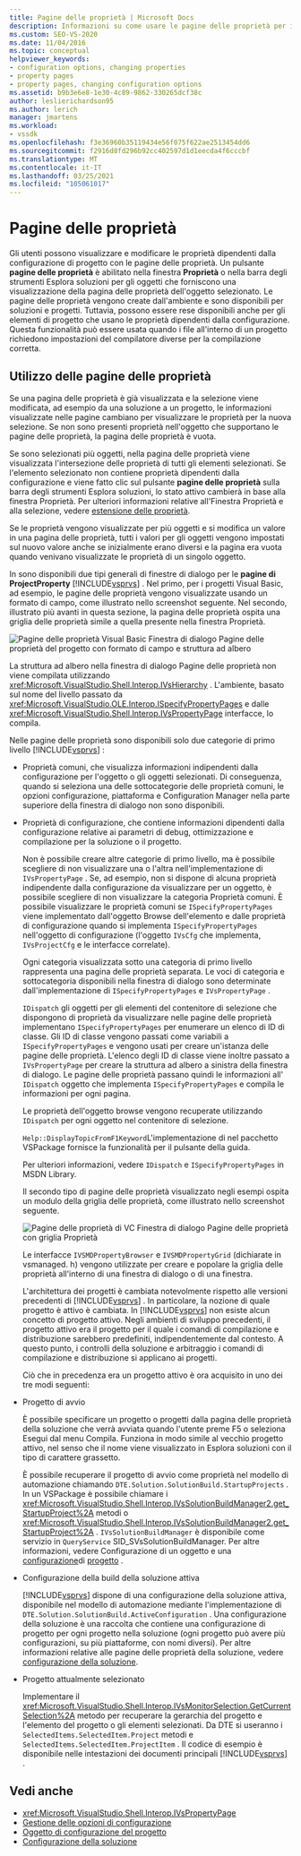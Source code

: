 ```yaml
---
title: Pagine delle proprietà | Microsoft Docs
description: Informazioni su come usare le pagine delle proprietà per il nuovo tipo di progetto in Visual Studio SDK, che consente agli utenti di visualizzare e modificare le proprietà del progetto.
ms.custom: SEO-VS-2020
ms.date: 11/04/2016
ms.topic: conceptual
helpviewer_keywords:
- configuration options, changing properties
- property pages
- property pages, changing configuration options
ms.assetid: b9b3e6e8-1e30-4c89-9862-330265dcf38c
author: leslierichardson95
ms.author: lerich
manager: jmartens
ms.workload:
- vssdk
ms.openlocfilehash: f3e36960b35119434e56f075f622ae2513454dd6
ms.sourcegitcommit: f2916d8fd296b92cc402597d1d1eecda4f6cccbf
ms.translationtype: MT
ms.contentlocale: it-IT
ms.lasthandoff: 03/25/2021
ms.locfileid: "105061017"
---
```

# <a name="property-pages"></a>Pagine delle proprietà
Gli utenti possono visualizzare e modificare le proprietà dipendenti dalla configurazione di progetto con le pagine delle proprietà. Un pulsante **pagine delle proprietà** è abilitato nella finestra **Proprietà** o nella barra degli strumenti Esplora soluzioni per gli oggetti che forniscono una visualizzazione della pagina delle proprietà dell'oggetto selezionato. Le pagine delle proprietà vengono create dall'ambiente e sono disponibili per soluzioni e progetti. Tuttavia, possono essere rese disponibili anche per gli elementi di progetto che usano le proprietà dipendenti dalla configurazione. Questa funzionalità può essere usata quando i file all'interno di un progetto richiedono impostazioni del compilatore diverse per la compilazione corretta.

## <a name="using-property-pages"></a>Utilizzo delle pagine delle proprietà
 Se una pagina delle proprietà è già visualizzata e la selezione viene modificata, ad esempio da una soluzione a un progetto, le informazioni visualizzate nelle pagine cambiano per visualizzare le proprietà per la nuova selezione. Se non sono presenti proprietà nell'oggetto che supportano le pagine delle proprietà, la pagina delle proprietà è vuota.

 Se sono selezionati più oggetti, nella pagina delle proprietà viene visualizzata l'intersezione delle proprietà di tutti gli elementi selezionati. Se l'elemento selezionato non contiene proprietà dipendenti dalla configurazione e viene fatto clic sul pulsante **pagine delle proprietà** sulla barra degli strumenti Esplora soluzioni, lo stato attivo cambierà in base alla finestra Proprietà. Per ulteriori informazioni relative all'Finestra Proprietà e alla selezione, vedere [estensione delle proprietà](../../extensibility/internals/extending-properties.md).

 Se le proprietà vengono visualizzate per più oggetti e si modifica un valore in una pagina delle proprietà, tutti i valori per gli oggetti vengono impostati sul nuovo valore anche se inizialmente erano diversi e la pagina era vuota quando venivano visualizzate le proprietà di un singolo oggetto.

 In sono disponibili due tipi generali di finestre di dialogo per le **pagine di ProjectProperty** [!INCLUDE[vsprvs](../../code-quality/includes/vsprvs_md.md)] . Nel primo, per i progetti Visual Basic, ad esempio, le pagine delle proprietà vengono visualizzate usando un formato di campo, come illustrato nello screenshot seguente. Nel secondo, illustrato più avanti in questa sezione, la pagina delle proprietà ospita una griglia delle proprietà simile a quella presente nella finestra Proprietà.

 ![Pagine delle proprietà Visual Basic](../../extensibility/internals/media/vsvbproppages.gif "vsVBPropPages") Finestra di dialogo Pagine delle proprietà del progetto con formato di campo e struttura ad albero

 La struttura ad albero nella finestra di dialogo Pagine delle proprietà non viene compilata utilizzando <xref:Microsoft.VisualStudio.Shell.Interop.IVsHierarchy> . L'ambiente, basato sul nome del livello passato da <xref:Microsoft.VisualStudio.OLE.Interop.ISpecifyPropertyPages> e dalle <xref:Microsoft.VisualStudio.Shell.Interop.IVsPropertyPage> interfacce, lo compila.

 Nelle pagine delle proprietà sono disponibili solo due categorie di primo livello [!INCLUDE[vsprvs](../../code-quality/includes/vsprvs_md.md)] :

- Proprietà comuni, che visualizza informazioni indipendenti dalla configurazione per l'oggetto o gli oggetti selezionati. Di conseguenza, quando si seleziona una delle sottocategorie delle proprietà comuni, le opzioni configurazione, piattaforma e Configuration Manager nella parte superiore della finestra di dialogo non sono disponibili.

- Proprietà di configurazione, che contiene informazioni dipendenti dalla configurazione relative ai parametri di debug, ottimizzazione e compilazione per la soluzione o il progetto.

  Non è possibile creare altre categorie di primo livello, ma è possibile scegliere di non visualizzare una o l'altra nell'implementazione di `IVsPropertyPage` . Se, ad esempio, non si dispone di alcuna proprietà indipendente dalla configurazione da visualizzare per un oggetto, è possibile scegliere di non visualizzare la categoria Proprietà comuni. È possibile visualizzare le proprietà comuni se `ISpecifyPropertyPages` viene implementato dall'oggetto Browse dell'elemento e dalle proprietà di configurazione quando si implementa `ISpecifyPropertyPages` nell'oggetto di configurazione (l'oggetto `IVsCfg` che implementa, `IVsProjectCfg` e le interfacce correlate).

  Ogni categoria visualizzata sotto una categoria di primo livello rappresenta una pagina delle proprietà separata. Le voci di categoria e sottocategoria disponibili nella finestra di dialogo sono determinate dall'implementazione di `ISpecifyPropertyPages` e `IVsPropertyPage` .

  `IDispatch` gli oggetti per gli elementi del contenitore di selezione che dispongono di proprietà da visualizzare nelle pagine delle proprietà implementano `ISpecifyPropertyPages` per enumerare un elenco di ID di classe. Gli ID di classe vengono passati come variabili a `ISpecifyPropertyPages` e vengono usati per creare un'istanza delle pagine delle proprietà. L'elenco degli ID di classe viene inoltre passato a `IVsPropertyPage` per creare la struttura ad albero a sinistra della finestra di dialogo. Le pagine delle proprietà passano quindi le informazioni all' `IDispatch` oggetto che implementa `ISpecifyPropertyPages` e compila le informazioni per ogni pagina.

  Le proprietà dell'oggetto browse vengono recuperate utilizzando `IDispatch` per ogni oggetto nel contenitore di selezione.

  `Help::DisplayTopicFromF1Keyword`L'implementazione di nel pacchetto VSPackage fornisce la funzionalità per il pulsante della guida.

  Per ulteriori informazioni, vedere `IDispatch` e `ISpecifyPropertyPages` in MSDN Library.

  Il secondo tipo di pagine delle proprietà visualizzato negli esempi ospita un modulo della griglia delle proprietà, come illustrato nello screenshot seguente.

  ![Pagine delle proprietà di VC](../../extensibility/internals/media/vsvcproppages.gif "vsVCPropPages") Finestra di dialogo Pagine delle proprietà con griglia Proprietà

  Le interfacce `IVSMDPropertyBrowser` e `IVSMDPropertyGrid` (dichiarate in vsmanaged. h) vengono utilizzate per creare e popolare la griglia delle proprietà all'interno di una finestra di dialogo o di una finestra.

  L'architettura dei progetti è cambiata notevolmente rispetto alle versioni precedenti di [!INCLUDE[vsprvs](../../code-quality/includes/vsprvs_md.md)] . In particolare, la nozione di quale progetto è attivo è cambiata. In [!INCLUDE[vsprvs](../../code-quality/includes/vsprvs_md.md)] non esiste alcun concetto di progetto attivo. Negli ambienti di sviluppo precedenti, il progetto attivo era il progetto per il quale i comandi di compilazione e distribuzione sarebbero predefiniti, indipendentemente dal contesto. A questo punto, i controlli della soluzione e arbitraggio i comandi di compilazione e distribuzione si applicano ai progetti.

  Ciò che in precedenza era un progetto attivo è ora acquisito in uno dei tre modi seguenti:

- Progetto di avvio

   È possibile specificare un progetto o progetti dalla pagina delle proprietà della soluzione che verrà avviata quando l'utente preme F5 o seleziona Esegui dal menu Compila. Funziona in modo simile al vecchio progetto attivo, nel senso che il nome viene visualizzato in Esplora soluzioni con il tipo di carattere grassetto.

   È possibile recuperare il progetto di avvio come proprietà nel modello di automazione chiamando `DTE.Solution.SolutionBuild.StartupProjects` . In un VSPackage è possibile chiamare i <xref:Microsoft.VisualStudio.Shell.Interop.IVsSolutionBuildManager2.get_StartupProject%2A> metodi o <xref:Microsoft.VisualStudio.Shell.Interop.IVsSolutionBuildManager2.get_StartupProject%2A> . `IVsSolutionBuildManager` è disponibile come servizio in `QueryService` SID_SVsSolutionBuildManager. Per altre informazioni, vedere Configurazione di un oggetto e una [configurazione](../../extensibility/internals/solution-configuration.md)di [progetto](../../extensibility/internals/project-configuration-object.md) .

- Configurazione della build della soluzione attiva

   [!INCLUDE[vsprvs](../../code-quality/includes/vsprvs_md.md)] dispone di una configurazione della soluzione attiva, disponibile nel modello di automazione mediante l'implementazione di `DTE.Solution.SolutionBuild.ActiveConfiguration` . Una configurazione della soluzione è una raccolta che contiene una configurazione di progetto per ogni progetto nella soluzione (ogni progetto può avere più configurazioni, su più piattaforme, con nomi diversi). Per altre informazioni relative alle pagine delle proprietà della soluzione, vedere [configurazione della soluzione](../../extensibility/internals/solution-configuration.md).

- Progetto attualmente selezionato

   Implementare il <xref:Microsoft.VisualStudio.Shell.Interop.IVsMonitorSelection.GetCurrentSelection%2A> metodo per recuperare la gerarchia del progetto e l'elemento del progetto o gli elementi selezionati. Da DTE si useranno i `SelectedItems.SelectedItem.Project` metodi e `SelectedItems.SelectedItem.ProjectItem` . Il codice di esempio è disponibile nelle intestazioni dei documenti principali [!INCLUDE[vsprvs](../../code-quality/includes/vsprvs_md.md)] .

## <a name="see-also"></a>Vedi anche
- <xref:Microsoft.VisualStudio.Shell.Interop.IVsPropertyPage>
- [Gestione delle opzioni di configurazione](../../extensibility/internals/managing-configuration-options.md)
- [Oggetto di configurazione del progetto](../../extensibility/internals/project-configuration-object.md)
- [Configurazione della soluzione](../../extensibility/internals/solution-configuration.md)
